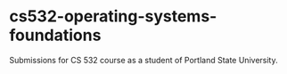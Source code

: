 # cs532-operating-systems-foundations
Submissions for CS 532 course as a student of Portland State University. 
